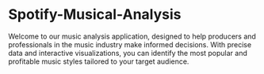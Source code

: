 # Spotify-Musical-Analysis
 Welcome to our music analysis application, designed to help producers and professionals in the music industry make informed decisions. With precise data and interactive visualizations, you can identify the most popular and profitable music styles tailored to your target audience.
